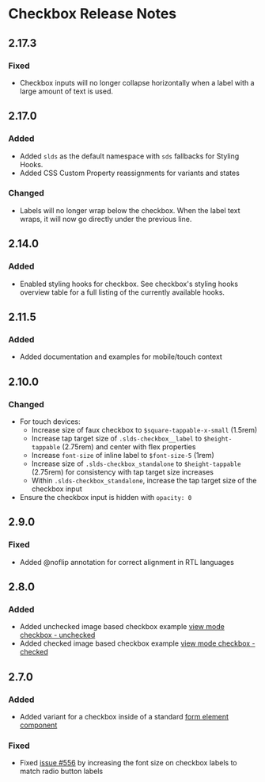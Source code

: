 <!-- Release notes authoring guidelines: http://keepachangelog.com/ -->

# Checkbox Release Notes

<!-- ## [Unreleased] -->

## 2.17.3

### Fixed
- Checkbox inputs will no longer collapse horizontally when a label with a large amount of text is used.

## 2.17.0

### Added

- Added `slds` as the default namespace with `sds` fallbacks for Styling Hooks.
- Added CSS Custom Property reassignments for variants and states

### Changed

- Labels will no longer wrap below the checkbox. When the label text wraps, it will now go directly under the previous line.

## 2.14.0

### Added

- Enabled styling hooks for checkbox. See checkbox's styling hooks overview table for a full listing of the currently available hooks.

## 2.11.5

### Added

- Added documentation and examples for mobile/touch context

## 2.10.0

### Changed

- For touch devices:
  - Increase size of faux checkbox to `$square-tappable-x-small` (1.5rem)
  - Increase tap target size of `.slds-checkbox__label` to `$height-tappable` (2.75rem) and center with flex properties
  - Increase `font-size` of inline label to `$font-size-5` (1rem)
  - Increase size of `.slds-checkbox_standalone` to `$height-tappable` (2.75rem) for consistency with tap target size increases
  - Within `.slds-checkbox_standalone`, increase the tap target size of the checkbox input
- Ensure the checkbox input is hidden with `opacity: 0`

## 2.9.0

### Fixed

- Added @noflip annotation for correct alignment in RTL languages

## 2.8.0

### Added

- Added unchecked image based checkbox example [view mode checkbox - unchecked](/components/checkbox/?state=view-mode-unchecked&variant=form-element)
- Added checked image based checkbox example [view mode checkbox - checked](/components/checkbox/?state=view-mode-checked&variant=form-element)

## 2.7.0

### Added

- Added variant for a checkbox inside of a standard [form element component](/components/checkbox/?variant=form-element)

### Fixed

- Fixed [issue #556](https://github.com/salesforce-ux/design-system/issues/556) by increasing the font size on checkbox labels to match radio button labels
